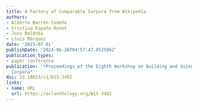 ```yaml
---
title: A Factory of Comparable Corpora from Wikipedia
authors:
- Alberto Barrón-Cedeño
- Cristina España-Bonet
- Josu Boldoba
- Lluís Màrquez
date: '2015-07-01'
publishDate: '2024-06-26T04:57:47.852586Z'
publication_types:
- paper-conference
publication: '*Proceedings of the Eighth Workshop on Building and Using Comparable
  Corpora*'
doi: 10.18653/v1/W15-3402
links:
- name: URL
  url: https://aclanthology.org/W15-3402
---
```

